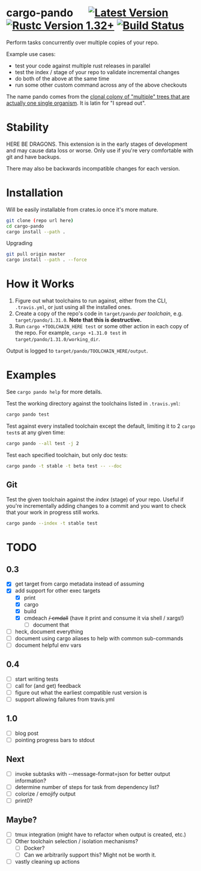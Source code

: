 # cargo-pando &emsp; [![Latest Version]][crates.io] [![Rustc Version 1.32+]][rustc] [![Build Status]][travis_ci]

[Latest Version]: https://img.shields.io/crates/v/cargo-pando.svg
[crates.io]: https://crates.io/crates/cargo-pando
[Rustc Version 1.32+]: https://img.shields.io/badge/rustc-1.32+-lightgray.svg
[rustc]: https://blog.rust-lang.org/2019/01/17/Rust-1.32.0.html
[Build Status]: https://travis-ci.com/KevinMGranger/cargo-pando.svg?branch=master
[travis_ci]: https://travis-ci.com/KevinMGranger/cargo-pando

Perform tasks concurrently over multiple copies of your repo.

Example use cases:

- test your code against multiple rust releases in parallel
- test the index / stage of your repo to validate incremental changes
- do both of the above at the same time
- run some other custom command across any of the above checkouts

The name pando comes from the [clonal colony of "multiple" trees that are actually one single organism](https://en.wikipedia.org/wiki/Pando_(tree)). It is latin for "I spread out".

# Stability

HERE BE DRAGONS. This extension is in the early stages of development and may
cause data loss or worse. Only use if you're very comfortable with git and have backups.

There may also be backwards incompatible changes for each version.

# Installation

Will be easily installable from crates.io once it's more mature.

```bash
git clone (repo url here)
cd cargo-pando
cargo install --path .
```

Upgrading
```bash
git pull origin master
cargo install --path . --force
```

# How it Works

1. Figure out what toolchains to run against, either from the CLI, `.travis.yml`, or just using all the installed ones.
2. Create a copy of the repo's code in `target/pando` _per toolchain_, e.g. `target/pando/1.31.0`. __Note that this is destructive.__
3. Run `cargo +TOOLCHAIN_HERE test` or some other action in each copy of the repo.
   For example, `cargo +1.31.0 test` in `target/pando/1.31.0/working_dir`.

Output is logged to `target/pando/TOOLCHAIN_HERE/output`.

# Examples

See `cargo pando help` for more details.

Test the working directory against the toolchains listed in `.travis.yml`:
```bash
cargo pando test
```

Test against every installed toolchain except the default, limiting it to 2 `cargo test`s at any given time:
```bash
cargo pando --all test -j 2 
```

Test each specified toolchain, but only doc tests:
```bash
cargo pando -t stable -t beta test -- --doc
```

## Git

Test the given toolchain against the _index_ (stage) of your repo.
Useful if you're incrementally adding changes to a commit and you want to check that your work in progress still works.
```bash
cargo pando --index -t stable test
```

# TODO

## 0.3
- [x] get target from cargo metadata instead of assuming
- [x] add support for other exec targets
  - [x] print
  - [x] cargo
  - [x] build
  - [x] cmdeach ~~/ cmdall~~ (have it print and consume it via shell / xargs!)
    - [ ] document that
- [ ] heck, document everything
- [ ] document using cargo aliases to help with common sub-commands
- [ ] document helpful env vars

## 0.4
- [ ] start writing tests
- [ ] call for (and get) feedback
- [ ] figure out what the earliest compatible rust version is
- [ ] support allowing failures from travis.yml

## 1.0
- [ ] blog post
- [ ] pointing progress bars to stdout

## Next
- [ ] invoke subtasks with --message-format=json for better output information?
- [ ] determine number of steps for task from dependency list?
- [ ] colorize / emojify output
- [ ] print0?

## Maybe?
- [ ] tmux integration (might have to refactor when output is created, etc.)
- [ ] Other toolchain selection / isolation mechanisms?
  - [ ] Docker?
  - [ ] Can we arbitrarily support this? Might not be worth it.
- [ ] vastly cleaning up actions